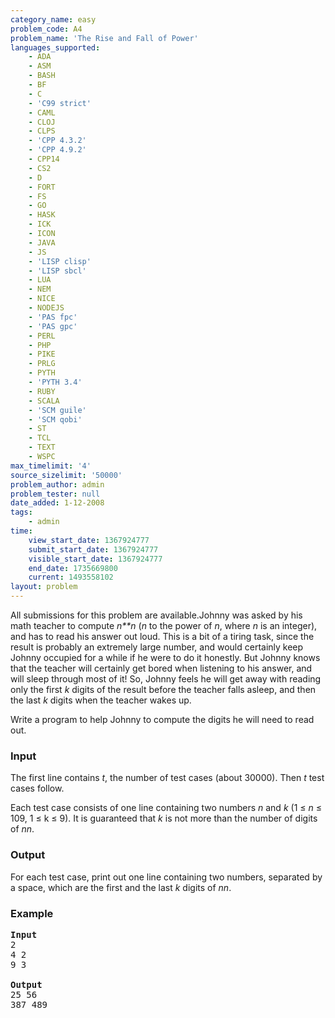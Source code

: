 ```yaml
---
category_name: easy
problem_code: A4
problem_name: 'The Rise and Fall of Power'
languages_supported:
    - ADA
    - ASM
    - BASH
    - BF
    - C
    - 'C99 strict'
    - CAML
    - CLOJ
    - CLPS
    - 'CPP 4.3.2'
    - 'CPP 4.9.2'
    - CPP14
    - CS2
    - D
    - FORT
    - FS
    - GO
    - HASK
    - ICK
    - ICON
    - JAVA
    - JS
    - 'LISP clisp'
    - 'LISP sbcl'
    - LUA
    - NEM
    - NICE
    - NODEJS
    - 'PAS fpc'
    - 'PAS gpc'
    - PERL
    - PHP
    - PIKE
    - PRLG
    - PYTH
    - 'PYTH 3.4'
    - RUBY
    - SCALA
    - 'SCM guile'
    - 'SCM qobi'
    - ST
    - TCL
    - TEXT
    - WSPC
max_timelimit: '4'
source_sizelimit: '50000'
problem_author: admin
problem_tester: null
date_added: 1-12-2008
tags:
    - admin
time:
    view_start_date: 1367924777
    submit_start_date: 1367924777
    visible_start_date: 1367924777
    end_date: 1735669800
    current: 1493558102
layout: problem
---
```

All submissions for this problem are available.Johnny was asked by his math teacher to compute *n**n* (*n* to the power of *n*, where *n* is an integer), and has to read his answer out loud. This is a bit of a tiring task, since the result is probably an extremely large number, and would certainly keep Johnny occupied for a while if he were to do it honestly. But Johnny knows that the teacher will certainly get bored when listening to his answer, and will sleep through most of it! So, Johnny feels he will get away with reading only the first *k* digits of the result before the teacher falls asleep, and then the last *k* digits when the teacher wakes up.

Write a program to help Johnny to compute the digits he will need to read out.

### Input

The first line contains *t*, the number of test cases (about 30000). Then *t* test cases follow.

Each test case consists of one line containing two numbers *n* and *k* (1 ≤ *n* ≤ 109, 1 ≤ k ≤ 9). It is guaranteed that *k* is not more than the number of digits of *nn*.

### Output

For each test case, print out one line containing two numbers, separated by a space, which are the first and the last *k* digits of *nn*.

### Example

<pre>
<b>Input</b>
2
4 2
9 3

<b>Output</b>
25 56
387 489
</pre>